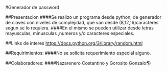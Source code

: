 #Generador de password

##Presentacion
####Se realizo un programa desde python, de generador de claves con niveles de complejidad, que van desde (8,12,16)caracteres segun se lo requiera.
####En el mismo se pueden utilizar desde letras mayusculas, minusculas ,numeros y/o caracteres especiales. 


##Links de interes
https://docs.python.org/3/library/random.html

##Requirimientos:
####No se solicita requerimiento especial alguno.

##Colaboradores:
####Nazarenero Costantino y Gorosito Gonzalo🌎